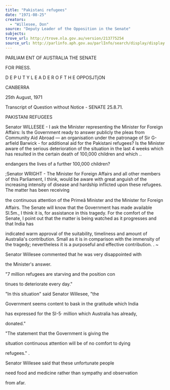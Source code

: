 ```yaml
---
title: "Pakistani refugees"
date: "1971-08-25"
creators:
  - "Willesee, Don"
source: "Deputy Leader of the Opposition in the Senate"
subjects:
trove_url: http://trove.nla.gov.au/version/213775254
source_url: http://parlinfo.aph.gov.au/parlInfo/search/display/display.w3p;query=Id%3A%22media/pressrel/HPR01000316%22
---
```


 PARLIAM ENT OF AUSTRALIA THE SENATE

 FOR PRESS.

 D E P U T Y  L E A D E R  O F T H E  OPPOSJTjON

 CANBERRA

 25th August, 1971

 Transcript of Question without Notice - SENATE 25.8.71.

 PAKISTANI REFUGEES

 Senator WILLESEE - I ask the Minister representing the Minister  for Foreign Affairs: Is the Government ready to answer publicly the pleas from Community Aid Abroad — an organisation under the  patronage of Sir G-arfield Barwick - for additional aid for the  Pakistani refugees? Is the Minister aware of the serious  deterioration of the situation in the last 4 weeks which has  resulted in the certain death of 100,000 children and which .. 

 endangers the lives of a further 100,000 children?

 ;Senator WRIGHT - The Minister for Foreign Affairs and all other  members of this Parliament, I think, would be aware with great  anguish of the increasing intensity of disease and hardship  inflicted upon these refugees. The matter has been receiving 

 the continuous attention of the Primeâ Minister and the Minister  for Foreign Affairs. The Senate will know that the Government  has made available Sl.5m., I think it is, for assistance in this  tragedy. For the comfort of the Senate, I point out that the  matter is being watched as it progresses and that India has 

 indicated warm approval of the suitability, timeliness and  amount of Australia's contribution. Small as it is in comparison  with the immensity of the tragedy; nevertheless it is a purposeful  and effective contribution. .  ~

 Senator Willesee commented that he was very disappointed with 

 the Minister's answer.

 "7 million refugees are starving and the position con­

 tinues to deteriorate every day."

 "In this situation" said Senator Willesee, "the 

 Government seems content to bask in the gratitude which India 

 has expressed for the SI-5· million which Australia has already, 

 donated."

 "The statement that the Government is giving the 

 situation continuous attention will be of no comfort to dying 

 refugees." .

 Senator Willesee said that these unfortunate people 

 need food and medicine rather than sympathy and observation

 from afar.

